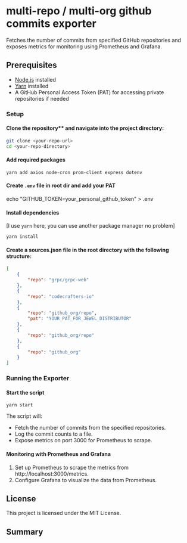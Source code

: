 # multi-repo / multi-org github commits exporter

Fetches the number of commits from specified GitHub repositories and exposes metrics for monitoring using Prometheus and Grafana.

## Prerequisites

- [Node.js](https://nodejs.org/) installed
- [Yarn](https://yarnpkg.com/) installed
- A GitHub Personal Access Token (PAT) for accessing private repositories if needed

### Setup

#### Clone the repository** and navigate into the project directory:

```sh
git clone <your-repo-url>
cd <your-repo-directory>
```

#### Add required packages

`yarn add axios node-cron prom-client express dotenv`

#### Create `.env` file in root dir and add your PAT 

echo "GITHUB_TOKEN=your_personal_github_token" > .env

#### Install dependencies

[I use `yarn` here, you can use another package manager no problem]

`yarn install`

 
#### Create a sources.json file in the root directory with the following structure:


```json
[
    {
        "repo": "grpc/grpc-web"
    },
    {
        "repo": "codecrafters-io"
    },
    {
        "repo": "github_org/repo",
        "pat": "YOUR_PAT_FOR_JEWEL_DISTRIBUTOR"
    },
    {
        "repo": "github_org/repo"
    },
    {
        "repo": "github_org"
    }
]

```

### Running the Exporter

#### Start the script

`yarn start`



The script will:

 - Fetch the number of commits from the specified repositories.
 - Log the commit counts to a file.
 - Expose metrics on port 3000 for Prometheus to scrape.

#### Monitoring with Prometheus and Grafana

1. Set up Prometheus to scrape the metrics from http://localhost:3000/metrics.
2. Configure Grafana to visualize the data from Prometheus.

## License 

This project is licensed under the MIT License.

## Summary
